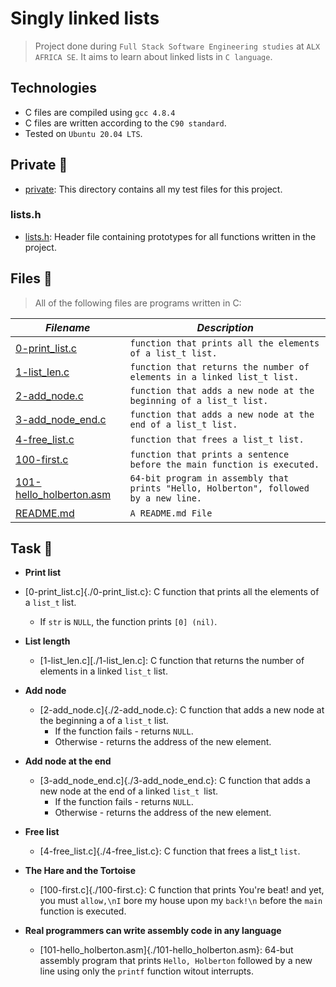 # Singly linked lists

> Project done during `Full Stack Software Engineering studies` at `ALX AFRICA SE`. It aims to learn about linked lists in `C language`.

## Technologies

- C files are compiled using `gcc 4.8.4`
- C files are written according to the `C90 standard`.
- Tested on `Ubuntu 20.04 LTS`.

## Private 📁
* [private](./private): This directory contains all my test files for this project.

### lists.h
- [lists.h](./lists.h): Header file containing prototypes for all functions written in the project.

## Files 📃
> All of the following files are programs written in C:

_Filename_ | _Description_
-----------|----------------
[0-print_list.c](./0-print_list.c) | `function that prints all the elements of a list_t list.`
[1-list_len.c](./1-list_len.c) | `function that returns the number of elements in a linked list_t list.`
[2-add_node.c](./2-add_node.c) | `function that adds a new node at the beginning of a list_t list.`
[3-add_node_end.c](./3-add_node_end.c) | `function that adds a new node at the end of a list_t list.`
[4-free_list.c](./4-free_list.c) | `function that frees a list_t list.`
[100-first.c](./100-first.c) | `function that prints a sentence before the main function is executed.`
[101-hello_holberton.asm](./101-hello_holberton.asm) | `64-bit program in assembly that prints "Hello, Holberton", followed by a new line.`
[README.md](./README.md) | `A README.md File`

## Task 🛅

* **Print list**
* [0-print_list.c]{./0-print_list.c}: C function that prints all the elements of a `list_t` list.
    - If `str` is `NULL`, the function prints `[0] (nil)`.


* **List length**
    * [1-list_len.c][./1-list_len.c]: C function that returns the number of elements in a linked `list_t` list.


* **Add node**
    * [2-add_node.c]{./2-add_node.c}: C function that adds a new node at the beginning a of a `list_t` list.
        - If the function fails - returns `NULL`.
        - Otherwise - returns the address of the new element.


* **Add node at the end**
    * [3-add_node_end.c]{./3-add_node_end.c}: C function that adds a new node at the end of a linked `list_t `list.
        - If the function fails - returns `NULL`.
        - Otherwise - returns the address of the new element.


* **Free list**
    * [4-free_list.c]{./4-free_list.c}: C function that frees a list_t `list`.


* **The Hare and the Tortoise**
    * [100-first.c]{./100-first.c}: C function that prints You're beat! and yet, you must `allow,\nI` bore my house upon my `back!\n` before the `main` function is executed.


* **Real programmers can write assembly code in any language**
    * [101-hello_holberton.asm]{./101-hello_holberton.asm}: 64-but assembly program that prints `Hello, Holberton` followed by a new line using only the `printf` function witout interrupts.
